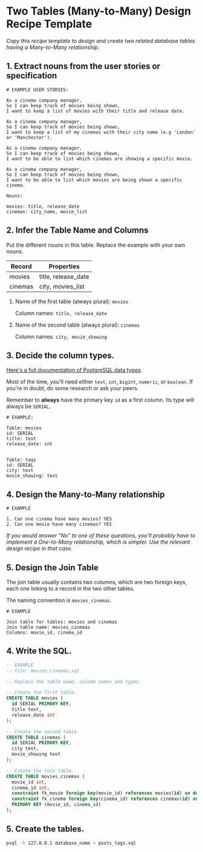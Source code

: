 # Two Tables (Many-to-Many) Design Recipe Template

_Copy this recipe template to design and create two related database tables having a Many-to-Many relationship._

## 1. Extract nouns from the user stories or specification

```
# EXAMPLE USER STORIES:

As a cinema company manager,
So I can keep track of movies being shown,
I want to keep a list of movies with their title and release date.

As a cinema company manager,
So I can keep track of movies being shown,
I want to keep a list of my cinemas with their city name (e.g 'London' or 'Manchester').

As a cinema company manager,
So I can keep track of movies being shown,
I want to be able to list which cinemas are showing a specific movie.

As a cinema company manager,
So I can keep track of movies being shown,
I want to be able to list which movies are being shown a specific cinema.
```

```
Nouns:

movies: title, release_date
cinemas: city_name, movie_list
```

## 2. Infer the Table Name and Columns

Put the different nouns in this table. Replace the example with your own nouns.

| Record                | Properties          |
| --------------------- | ------------------  |
| movies                | title, release_date
| cinemas               | city, movies_list

1. Name of the first table (always plural): `movies` 

    Column names: `title, release_date`

2. Name of the second table (always plural): `cinemas` 

    Column names: `city, movie_showing`

## 3. Decide the column types.

[Here's a full documentation of PostgreSQL data types](https://www.postgresql.org/docs/current/datatype.html).

Most of the time, you'll need either `text`, `int`, `bigint`, `numeric`, or `boolean`. If you're in doubt, do some research or ask your peers.

Remember to **always** have the primary key `id` as a first column. Its type will always be `SERIAL`.

```
# EXAMPLE:

Table: movies
id: SERIAL
title: text
release_date: int


Table: tags
id: SERIAL
city: text
movie_showing: text
```

## 4. Design the Many-to-Many relationship

```
# EXAMPLE

1. Can one cinema have many movies? YES
2. Can one movie have many cinemas? YES
```

_If you would answer "No" to one of these questions, you'll probably have to implement a One-to-Many relationship, which is simpler. Use the relevant design recipe in that case._

## 5. Design the Join Table

The join table usually contains two columns, which are two foreign keys, each one linking to a record in the two other tables.

The naming convention is `movies_cinemas`.

```
# EXAMPLE

Join table for tables: movies and cinemas
Join table name: movies_cinemas
Columns: movie_id, cinema_id
```
## 4. Write the SQL.

```sql
-- EXAMPLE
-- file: movies_cinemas.sql

-- Replace the table name, columm names and types.

-- Create the first table.
CREATE TABLE movies (
  id SERIAL PRIMARY KEY,
  title text,
  release_date int
);

-- Create the second table.
CREATE TABLE cinemas (
  id SERIAL PRIMARY KEY,
  city text,
  movie_showing text
);

-- Create the join table.
CREATE TABLE movies_cinemas (
  movie_id int,
  cinema_id int,
  constraint fk_movie foreign key(movie_id) references movies(id) on delete cascade,
  constraint fk_cinema foreign key(cinema_id) references cinemas(id) on delete cascade,
  PRIMARY KEY (movie_id, cinema_id)
);

```

## 5. Create the tables.

```bash
psql -h 127.0.0.1 database_name < posts_tags.sql